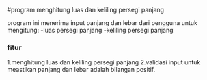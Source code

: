 #program menghitung luas dan keliling persegi panjang 

program ini menerima input panjang dan lebar dari pengguna untuk mengitung: 
-luas persegi panjang 
-keliling persegi panjang 

### fitur 
1.menghitung luas dan keliling persegi panjang
2.validasi input untuk meastikan panjang dan lebar adalah bilangan positif.